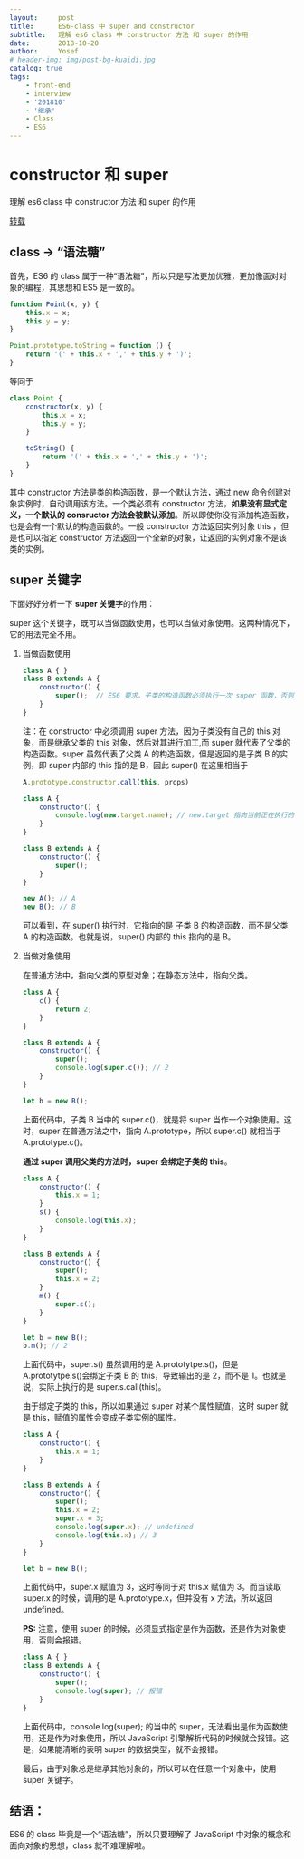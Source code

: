 ```yaml
---
layout:     post
title:      ES6-class 中 super and constructor
subtitle:   理解 es6 class 中 constructor 方法 和 super 的作用
date:       2018-10-20
author:     Yosef
# header-img: img/post-bg-kuaidi.jpg
catalog: true
tags:
    - front-end
    - interview
    - '201810'
    - '继承'
    - Class
    - ES6
---
```

# constructor 和 super

理解 es6 class 中 constructor 方法 和 super 的作用

[转载](https://juejin.im/post/5b4c0b26f265da0f6c7a82a1)

## class -> “语法糖”

首先，ES6 的 class 属于一种“语法糖”，所以只是写法更加优雅，更加像面对对象的编程，其思想和 ES5 是一致的。

```js
function Point(x, y) {
    this.x = x;
    this.y = y;
}

Point.prototype.toString = function () {
    return '(' + this.x + ',' + this.y + ')';
}
```

等同于

```js
class Point {
    constructor(x, y) {
        this.x = x;
        this.y = y;
    }

    toString() {
        return '(' + this.x + ',' + this.y + ')';
    }
}
```

其中 constructor 方法是类的构造函数，是一个默认方法，通过 new 命令创建对象实例时，自动调用该方法。一个类必须有 constructor 方法，**如果没有显式定义，一个默认的 consructor 方法会被默认添加**。所以即使你没有添加构造函数，也是会有一个默认的构造函数的。一般 constructor 方法返回实例对象 this ，但是也可以指定  constructor 方法返回一个全新的对象，让返回的实例对象不是该类的实例。

## super 关键字

下面好好分析一下 **super 关键字**的作用：

super 这个关键字，既可以当做函数使用，也可以当做对象使用。这两种情况下，它的用法完全不用。

1. 当做函数使用

    ```js
    class A { }
    class B extends A {
        constructor() {
            super();  // ES6 要求，子类的构造函数必须执行一次 super 函数，否则会报错。
        }
    }
    ```

    注：在 constructor 中必须调用 super 方法，因为子类没有自己的 this 对象，而是继承父类的 this 对象，然后对其进行加工,而 super 就代表了父类的构造函数。super 虽然代表了父类 A 的构造函数，但是返回的是子类 B 的实例，即 super 内部的 this 指的是 B，因此 super() 在这里相当于

    ```js
    A.prototype.constructor.call(this, props)
    ```

    ```js
    class A {
        constructor() {
            console.log(new.target.name); // new.target 指向当前正在执行的函数
        }
    }

    class B extends A {
        constructor() {
            super();
        }
    }

    new A(); // A
    new B(); // B
    ```

    可以看到，在 super() 执行时，它指向的是 子类 B 的构造函数，而不是父类 A 的构造函数。也就是说，super() 内部的 this 指向的是 B。

2. 当做对象使用

    在普通方法中，指向父类的原型对象；在静态方法中，指向父类。

    ```js
    class A {
        c() {
            return 2;
        }
    }

    class B extends A {
        constructor() {
            super();
            console.log(super.c()); // 2
        }
    }

    let b = new B();
    ```

    上面代码中，子类 B 当中的 super.c()，就是将 super 当作一个对象使用。这时，super 在普通方法之中，指向 A.prototype，所以 super.c() 就相当于 A.prototype.c()。

    **通过 super 调用父类的方法时，super 会绑定子类的 this**。

    ```js
    class A {
        constructor() {
            this.x = 1;
        }
        s() {
            console.log(this.x);
        }
    }

    class B extends A {
        constructor() {
            super();
            this.x = 2;
        }
        m() {
            super.s();
        }
    }

    let b = new B();
    b.m(); // 2
    ```

    上面代码中，super.s() 虽然调用的是 A.prototytpe.s()，但是 A.prototytpe.s()会绑定子类 B 的 this，导致输出的是 2，而不是 1。也就是说，实际上执行的是 super.s.call(this)。

    由于绑定子类的 this，所以如果通过 super 对某个属性赋值，这时 super 就是 this，赋值的属性会变成子类实例的属性。

    ```js
    class A {
        constructor() {
            this.x = 1;
        }
    }

    class B extends A {
        constructor() {
            super();
            this.x = 2;
            super.x = 3;
            console.log(super.x); // undefined
            console.log(this.x); // 3
        }
    }

    let b = new B();
    ```

    上面代码中，super.x 赋值为 3，这时等同于对 this.x 赋值为 3。而当读取 super.x 的时候，调用的是 A.prototype.x，但并没有 x 方法，所以返回 undefined。

    **PS:** 注意，使用 super 的时候，必须显式指定是作为函数，还是作为对象使用，否则会报错。

    ```js
    class A { }
    class B extends A {
        constructor() {
            super();
            console.log(super); // 报错
        }
    }
    ```

    上面代码中，console.log(super); 的当中的 super，无法看出是作为函数使用，还是作为对象使用，所以 JavaScript 引擎解析代码的时候就会报错。这是，如果能清晰的表明 super 的数据类型，就不会报错。

    最后，由于对象总是继承其他对象的，所以可以在任意一个对象中，使用 super 关键字。

## 结语：

ES6 的 class 毕竟是一个“语法糖”，所以只要理解了 JavaScript 中对象的概念和面向对象的思想，class 就不难理解啦。